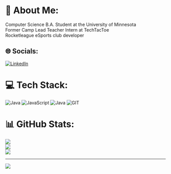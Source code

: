 # 💫 About Me:
Computer Science B.A. Student at the University of Minnesota<br>Former Camp Lead Teacher Intern at TechTacToe<br>Rocketleague eSports club developer


## 🌐 Socials:
[![LinkedIn](https://img.shields.io/badge/LinkedIn-%230077B5.svg?logo=linkedin&logoColor=white)](https://linkedin.com/in/www.linkedin.com/in/jacob-besore-835aaa238) 

# 💻 Tech Stack:
![Java](https://img.shields.io/badge/java-%23ED8B00.svg?style=for-the-badge&logo=java&logoColor=white) ![JavaScript](https://img.shields.io/badge/javascript-%23323330.svg?style=for-the-badge&logo=javascript&logoColor=%23F7DF1E) ![Java](https://img.shields.io/badge/java-%23ED8B00.svg?style=for-the-badge&logo=java&logoColor=white) ![GIT](https://img.shields.io/badge/Git-fc6d26?style=for-the-badge&logo=git&logoColor=white)
# 📊 GitHub Stats:
![](https://github-readme-stats.vercel.app/api?username=JaeSore&theme=dark&hide_border=false&include_all_commits=false&count_private=false)<br/>
![](https://github-readme-streak-stats.herokuapp.com/?user=JaeSore&theme=dark&hide_border=false)<br/>
![](https://github-readme-stats.vercel.app/api/top-langs/?username=JaeSore&theme=dark&hide_border=false&include_all_commits=false&count_private=false&layout=compact)

---
[![](https://visitcount.itsvg.in/api?id=JaeSore&icon=0&color=0)](https://visitcount.itsvg.in)

<!-- Proudly created with GPRM ( https://gprm.itsvg.in ) -->
